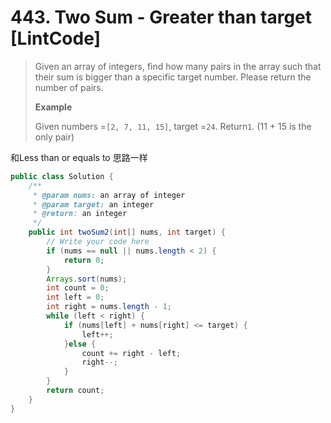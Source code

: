 # 443. Two Sum - Greater than target \[LintCode\]

> Given an array of integers, find how many pairs in the array such that their sum is bigger than a specific target number. Please return the number of pairs.
>
> **Example**
>
> Given numbers =`[2, 7, 11, 15]`, target =`24`. Return`1`. \(11 + 15 is the only pair\)

和Less than or equals to 思路一样

```java
public class Solution {
    /**
     * @param nums: an array of integer
     * @param target: an integer
     * @return: an integer
     */
    public int twoSum2(int[] nums, int target) {
        // Write your code here
        if (nums == null || nums.length < 2) {
            return 0;
        }
        Arrays.sort(nums);
        int count = 0;
        int left = 0;
        int right = nums.length - 1;
        while (left < right) {
            if (nums[left] + nums[right] <= target) {
                left++;
            }else {
                count += right - left;
                right--;
            }
        }
        return count;
    }
}
```



